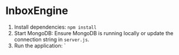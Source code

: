 # InboxEngine

1. Install dependencies: `npm install`
2. Start MongoDB: Ensure MongoDB is running locally or update the connection string in `server.js`.
3. Run the application: `